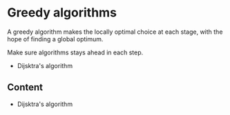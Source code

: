 # Greedy algorithms
A greedy algorithm makes the locally optimal choice at each stage, with the hope of finding a global optimum.

Make sure algorithms stays ahead in each step.

* Dijsktra's algorithm

## Content
* Dijsktra's algorithm